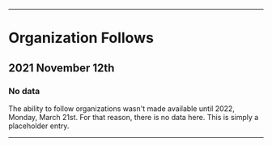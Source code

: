 
***

# Organization Follows

## 2021 November 12th

### No data

The ability to follow organizations wasn't made available until 2022, Monday, March 21st. For that reason, there is no data here. This is simply a placeholder entry.

***
